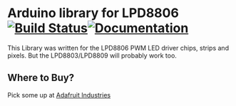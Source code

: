 # Arduino library for LPD8806 [![Build Status](https://github.com/adafruit/LPD8806/workflows/Arduino%20Library%20CI/badge.svg)](https://github.com/adafruit/LPD8806/actions)[![Documentation](https://github.com/adafruit/ci-arduino/blob/master/assets/doxygen_badge.svg)](http://adafruit.github.io/LPD8806/html/index.html)

This Library was written for the LPD8806 PWM LED driver chips, strips and pixels.
But the LPD8803/LPD8809 will probably work too.

## Where to Buy? ##
Pick some up at [Adafruit Industries](http://www.adafruit.com/products/306)

